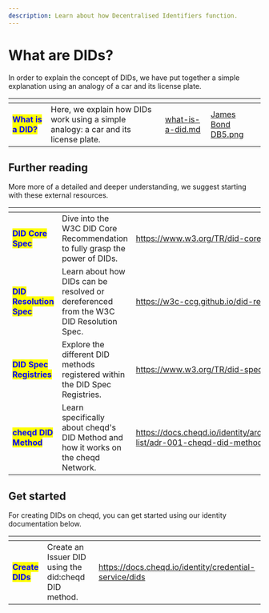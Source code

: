 ```yaml
---
description: Learn about how Decentralised Identifiers function.
---
```


# What are DIDs?

In order to explain the concept of DIDs, we have put together a simple explanation using an analogy of a car and its license plate.&#x20;

<table data-card-size="large" data-view="cards"><thead><tr><th></th><th></th><th data-hidden data-card-target data-type="content-ref"></th><th data-hidden data-card-cover data-type="files"></th></tr></thead><tbody><tr><td><mark style="color:blue;"><strong>What is a DID?</strong></mark></td><td>Here, we explain how DIDs work using a simple analogy: a car and its license plate.</td><td><a href="what-is-a-did.md">what-is-a-did.md</a></td><td><a href="../../.gitbook/assets/James Bond DB5.png">James Bond DB5.png</a></td></tr></tbody></table>

## Further reading

More more of a detailed and deeper understanding, we suggest starting with these external resources.&#x20;

<table data-card-size="large" data-view="cards"><thead><tr><th></th><th></th><th data-hidden data-card-target data-type="content-ref"></th></tr></thead><tbody><tr><td><mark style="color:blue;"><strong>DID Core Spec</strong></mark></td><td>Dive into the W3C DID Core Recommendation to fully grasp the power of DIDs.</td><td><a href="https://www.w3.org/TR/did-core/">https://www.w3.org/TR/did-core/</a></td></tr><tr><td><mark style="color:blue;"><strong>DID Resolution Spec</strong></mark></td><td>Learn about how DIDs can be resolved or dereferenced from the W3C DID Resolution Spec.</td><td><a href="https://w3c-ccg.github.io/did-resolution/">https://w3c-ccg.github.io/did-resolution/</a></td></tr><tr><td><mark style="color:blue;"><strong>DID Spec Registries</strong></mark></td><td>Explore the different DID methods registered within the DID Spec Registries.</td><td><a href="https://www.w3.org/TR/did-spec-registries/">https://www.w3.org/TR/did-spec-registries/</a></td></tr><tr><td><mark style="color:blue;"><strong>cheqd DID Method</strong></mark></td><td>Learn specifically about cheqd's DID Method and how it works on the cheqd Network.</td><td><a href="https://docs.cheqd.io/identity/architecture/adr-list/adr-001-cheqd-did-method">https://docs.cheqd.io/identity/architecture/adr-list/adr-001-cheqd-did-method</a></td></tr></tbody></table>

## Get started

For creating DIDs on cheqd, you can get started using our identity documentation below.

<table data-card-size="large" data-view="cards"><thead><tr><th></th><th></th><th data-hidden data-card-target data-type="content-ref"></th></tr></thead><tbody><tr><td><mark style="color:blue;"><strong>Create DIDs</strong></mark></td><td>Create an Issuer DID using the did:cheqd DID method.</td><td><a href="https://docs.cheqd.io/identity/credential-service/dids">https://docs.cheqd.io/identity/credential-service/dids</a></td></tr></tbody></table>
